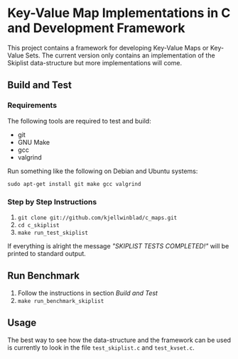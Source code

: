 Key-Value Map Implementations in C and Development Framework
============================================================

This project contains a framework for developing Key-Value Maps or
Key-Value Sets. The current version only contains an implementation
of the Skiplist data-structure but more implementations will come.


## Build and Test ##

### Requirements ###

The following tools are required to test and build:

* git
* GNU Make
* gcc
* valgrind

Run something like the following on Debian and Ubuntu systems:

`sudo apt-get install git make gcc valgrind`

### Step by Step Instructions ###

1. `git clone git://github.com/kjellwinblad/c_maps.git`
2. `cd c_skiplist`
3. `make run_test_skiplist`

If everything is alright the message *"SKIPLIST TESTS COMPLETED!"*
will be printed to standard output.

## Run Benchmark ##

1. Follow the instructions in section *Build and Test*
2. `make run_benchmark_skiplist`

## Usage  ##

The best way to see how the data-structure and the framework can be
used is currently to look in the file `test_skiplist.c` and
`test_kvset.c`.
